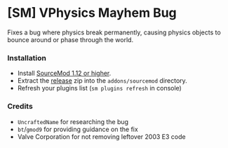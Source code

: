 # [SM] VPhysics Mayhem Bug

Fixes a bug where physics break permanently, causing physics objects to bounce around or phase through the world.

### Installation

- Install [SourceMod 1.12 or higher](https://wiki.alliedmods.net/Installing_SourceMod).
- Extract the [release](https://github.com/dysphie/sm-vphysics-mayhem-fix/releases) zip into the `addons/sourcemod` directory.
- Refresh your plugins list (`sm plugins refresh` in console)

### Credits
- `UncraftedName` for researching the bug
- `bt`/`gmod9` for providing guidance on the fix
- Valve Corporation for not removing leftover 2003 E3 code
